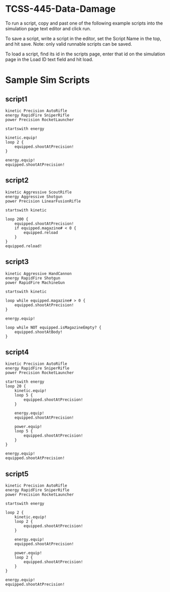 # TCSS-445-Data-Damage
To run a script, copy and past one of the following example scripts into the simulation page
text editor and click run. 

To save a script, write a script in the editor, set the Script Name in the top, and hit save. 
Note: only valid runnable scripts can be saved.

To load a script, find its id in the scripts page, enter that id on the simulation page in the
Load ID text field and hit load.


# Sample Sim Scripts

## script1
```
kinetic Precision AutoRifle
energy RapidFire SniperRifle
power Precision RocketLauncher

startswith energy

kinetic.equip!
loop 2 {
    equipped.shootAtPrecision!
}

energy.equip!
equipped.shootAtPrecision!
```

## script2
```
kinetic Aggressive ScoutRifle
energy Aggressive Shotgun
power Precision LinearFusionRifle

startswith kinetic

loop 200 {
    equipped.shootAtPrecision!
    if equipped.magazine# < 0 {
        equipped.reload
    }
}
equipped.reload!
```

## script3
```
kinetic Aggressive HandCannon
energy RapidFire Shotgun
power RapidFire MachineGun

startswith kinetic

loop while equipped.magazine# > 0 {
    equipped.shootAtPrecision!
}

energy.equip!

loop while NOT equipped.isMagazineEmpty? {
    equipped.shootAtBody!
}
```

## script4
```
kinetic Precision AutoRifle
energy RapidFire SniperRifle
power Precision RocketLauncher

startswith energy
loop 20 {
    kinetic.equip!
    loop 5 {
        equipped.shootAtPrecision!
    }

    energy.equip!
    equipped.shootAtPrecision!

    power.equip!
    loop 5 {
        equipped.shootAtPrecision!
    }
}

energy.equip!
equipped.shootAtPrecision!
```

## script5
```
kinetic Precision AutoRifle
energy RapidFire SniperRifle
power Precision RocketLauncher

startswith energy

loop 2 {
    kinetic.equip!
    loop 2 {
        equipped.shootAtPrecision!
    }

    energy.equip!
    equipped.shootAtPrecision!

    power.equip!
    loop 2 {
        equipped.shootAtPrecision!
    }
}

energy.equip!
equipped.shootAtPrecision!
```